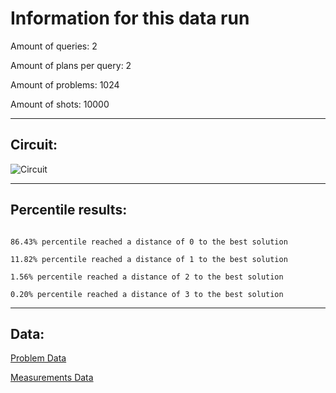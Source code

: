 # Information for this data runAmount of queries: 2Amount of plans per query: 2Amount of problems: 1024Amount of shots: 10000<hr>## Circuit:![Circuit](circuit.png)<hr>## Percentile results:```86.43% percentile reached a distance of 0 to the best solution11.82% percentile reached a distance of 1 to the best solution1.56% percentile reached a distance of 2 to the best solution0.20% percentile reached a distance of 3 to the best solution```<hr>## Data:[Problem Data](problems.csv)[Measurements Data](measurements.csv)
